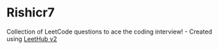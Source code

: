 # Rishicr7
Collection of LeetCode questions to ace the coding interview! - Created using [LeetHub v2](https://github.com/arunbhardwaj/LeetHub-2.0)

